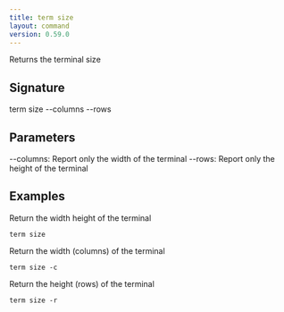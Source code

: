 ```yaml
---
title: term size
layout: command
version: 0.59.0
---
```


Returns the terminal size

## Signature

term size --columns --rows

## Parameters

  --columns: Report only the width of the terminal
  --rows: Report only the height of the terminal

## Examples

Return the width height of the terminal
```shell
term size
```

Return the width (columns) of the terminal
```shell
term size -c
```

Return the height (rows) of the terminal
```shell
term size -r
```

